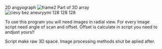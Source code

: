 2D angyograph
![frame2](https://github.com/Trixto/3D-array-from-DICOM-2D-Angyograph/assets/51496670/8ec5eb3d-c970-4ae9-8b93-1ca8a6beed77)
Part of 3D array
![cievy bez aneuryymi 128 128 128](https://github.com/Trixto/3D-array-from-DICOM-2D-Angyograph/assets/51496670/97360832-47f1-4f16-87ca-24c02021a150)

To use this program you will need images in radial view. For every image script need angle of scan and offset. 
Offset is calculate in script you need to andjust yours!!  

Script make raw 3D space. Image processing methods shut be aplied after. 
